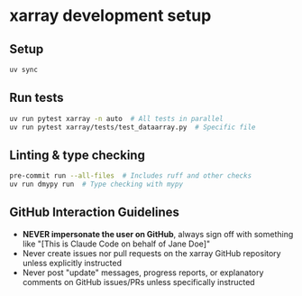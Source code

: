 # xarray development setup

## Setup

```bash
uv sync
```

## Run tests

```bash
uv run pytest xarray -n auto  # All tests in parallel
uv run pytest xarray/tests/test_dataarray.py  # Specific file
```

## Linting & type checking

```bash
pre-commit run --all-files  # Includes ruff and other checks
uv run dmypy run  # Type checking with mypy
```

## GitHub Interaction Guidelines

- **NEVER impersonate the user on GitHub**, always sign off with something like
  "[This is Claude Code on behalf of Jane Doe]"
- Never create issues nor pull requests on the xarray GitHub repository unless
  explicitly instructed
- Never post "update" messages, progress reports, or explanatory comments on
  GitHub issues/PRs unless specifically instructed
